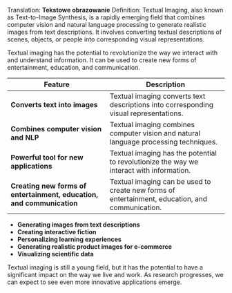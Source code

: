 Translation: **Tekstowe obrazowanie**
Definition:
Textual Imaging, also known as Text-to-Image Synthesis, is a rapidly emerging field that combines computer vision and natural language processing to generate realistic images from text descriptions. It involves converting textual descriptions of scenes, objects, or people into corresponding visual representations.

Textual imaging has the potential to revolutionize the way we interact with and understand information. It can be used to create new forms of entertainment, education, and communication.

|Feature|Description|
|---|---|
|**Converts text into images**|Textual imaging converts text descriptions into corresponding visual representations.|
|**Combines computer vision and NLP**|Textual imaging combines computer vision and natural language processing techniques.|
|**Powerful tool for new applications**|Textual imaging has the potential to revolutionize the way we interact with information.|
|**Creating new forms of entertainment, education, and communication**|Textual imaging can be used to create new forms of entertainment, education, and communication.|

- **Generating images from text descriptions**
- **Creating interactive fiction**
- **Personalizing learning experiences**
- **Generating realistic product images for e-commerce**
- **Visualizing scientific data**

Textual imaging is still a young field, but it has the potential to have a significant impact on the way we live and work. As research progresses, we can expect to see even more innovative applications emerge.